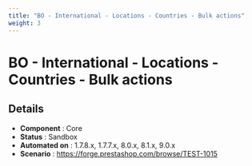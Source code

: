 ```yaml
---
title: "BO - International - Locations - Countries - Bulk actions"
weight: 3
---
```


# BO - International - Locations - Countries - Bulk actions
## Details
* **Component** : Core
* **Status** : Sandbox
* **Automated on** : 1.7.8.x, 1.7.7.x, 8.0.x, 8.1.x, 9.0.x
* **Scenario** : https://forge.prestashop.com/browse/TEST-1015

